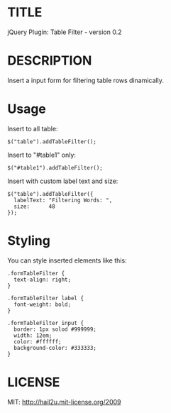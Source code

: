 TITLE
=====

jQuery Plugin: Table Filter - version 0.2


DESCRIPTION
===========

Insert a input form for filtering table rows dinamically.


Usage
=====

Insert to all table:

    $("table").addTableFilter();

Insert to "#table1" only:

    $("#table1").addTableFilter();

Insert with custom label text and size:

    $("table").addTableFilter({
      labelText: "Filtering Words: ",
      size:      48
    });


Styling
=======

You can style inserted elements like this:

    .formTableFilter {
      text-align: right;
    }
    
    .formTableFilter label {
      font-weight: bold;
    }
    
    .formTableFilter input {
      border: 1px solod #999999;
      width: 12em;
      color: #ffffff;
      background-color: #333333;
    }


LICENSE
=======

MIT: http://hail2u.mit-license.org/2009
